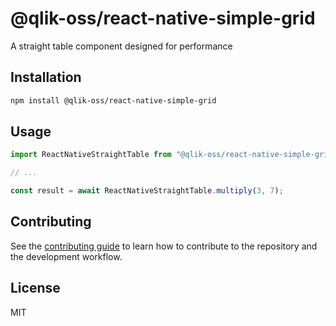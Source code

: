 # @qlik-oss/react-native-simple-grid

A straight table component designed for performance

## Installation

```sh
npm install @qlik-oss/react-native-simple-grid
```

## Usage

```js
import ReactNativeStraightTable from "@qlik-oss/react-native-simple-grid";

// ...

const result = await ReactNativeStraightTable.multiply(3, 7);
```

## Contributing

See the [contributing guide](CONTRIBUTING.md) to learn how to contribute to the repository and the development workflow.

## License

MIT
